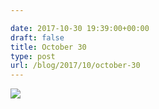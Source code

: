 ```yaml
---

date: 2017-10-30 19:39:00+00:00
draft: false
title: October 30
type: post
url: /blog/2017/10/october-30
---
```




  
![](/images/2017-10-30-201710october-30/IMG_2527.jpg)

  


